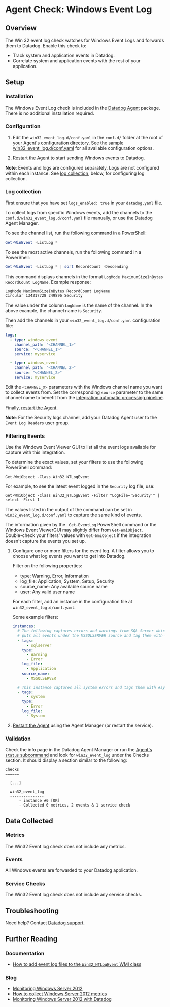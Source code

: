 # Agent Check: Windows Event Log

## Overview

The Win 32 event log check watches for Windows Event Logs and forwards them to Datadog. Enable this check to:

- Track system and application events in Datadog.
- Correlate system and application events with the rest of your application.

## Setup

### Installation

The Windows Event Log check is included in the [Datadog Agent][1] package. There is no additional installation required.

### Configuration

1. Edit the `win32_event_log.d/conf.yaml` in the `conf.d/` folder at the root of your [Agent's configuration directory][2]. See the [sample win32_event_log.d/conf.yaml][3] for all available configuration options.

2. [Restart the Agent][4] to start sending Windows events to Datadog.

**Note**: Events and logs are configured separately. Logs are not configured within each instance. See [log collection](#log-collection), below, for configuring log collection.

### Log collection

First ensure that you have set `logs_enabled: true` in your `datadog.yaml` file.

To collect logs from specific Windows events, add the channels to the `conf.d/win32_event_log.d/conf.yaml` file manually, or use the Datadog Agent Manager.

To see the channel list, run the following command in a PowerShell:

```powershell
Get-WinEvent -ListLog *
```

To see the most active channels, run the following command in a PowerShell:

```powershell
Get-WinEvent -ListLog * | sort RecordCount -Descending
```

This command displays channels in the format `LogMode MaximumSizeInBytes RecordCount LogName`. Example response:

```text
LogMode MaximumSizeInBytes RecordCount LogName
Circular 134217728 249896 Security
```

The value under the column `LogName` is the name of the channel. In the above example, the channel name is `Security`.

Then add the channels in your `win32_event_log.d/conf.yaml` configuration file:

```yaml
logs:
  - type: windows_event
    channel_path: "<CHANNEL_1>"
    source: "<CHANNEL_1>"
    service: myservice

  - type: windows_event
    channel_path: "<CHANNEL_2>"
    source: "<CHANNEL_2>"
    service: myservice
```

Edit the `<CHANNEL_X>` parameters with the Windows channel name you want to collect events from.
Set the corresponding `source` parameter to the same channel name to benefit from the [integration automatic processing pipeline][5].

Finally, [restart the Agent][4].

**Note**: For the Security logs channel, add your Datadog Agent user to the `Event Log Readers` user group.

### Filtering Events

Use the Windows Event Viewer GUI to list all the event logs available for capture with this integration.

To determine the exact values, set your filters to use the following PowerShell command:

```text
Get-WmiObject -Class Win32_NTLogEvent
```

For example, to see the latest event logged in the `Security` log file, use:

```text
Get-WmiObject -Class Win32_NTLogEvent -Filter "LogFile='Security'" | select -First 1
```

The values listed in the output of the command can be set in `win32_event_log.d/conf.yaml` to capture the same kind of events.

<div class="alert alert-info">
The information given by the  <code> Get-EventLog</code> PowerShell command or the Windows Event ViewerGUI may slightly differ from <code>Get-WmiObject</code>.<br>
Double-check your filters' values with <code>Get-WmiObject</code> if the integration doesn't capture the events you set up.
</div>

1. Configure one or more filters for the event log. A filter allows you to choose what log events you want to get into Datadog.

    Filter on the following properties:

      - type: Warning, Error, Information
      - log_file: Application, System, Setup, Security
      - source_name: Any available source name
      - user: Any valid user name

    For each filter, add an instance in the configuration file at `win32_event_log.d/conf.yaml`.

    Some example filters:

   ```yaml
   instances:
     # The following captures errors and warnings from SQL Server which
     # puts all events under the MSSQLSERVER source and tag them with #sqlserver.
     - tags:
         - sqlserver
       type:
         - Warning
         - Error
       log_file:
         - Application
       source_name:
         - MSSQLSERVER

     # This instance captures all system errors and tags them with #system.
     - tags:
         - system
       type:
         - Error
       log_file:
         - System
   ```

2. [Restart the Agent][4] using the Agent Manager (or restart the service).

### Validation

Check the info page in the Datadog Agent Manager or run the [Agent's `status` subcommand][6] and look for `win32_event_log` under the Checks section. It should display a section similar to the following:

```shell
Checks
======

  [...]

  win32_event_log
  ---------------
      - instance #0 [OK]
      - Collected 0 metrics, 2 events & 1 service check
```

## Data Collected

### Metrics

The Win32 Event log check does not include any metrics.

### Events

All Windows events are forwarded to your Datadog application.

### Service Checks

The Win32 Event log check does not include any service checks.

## Troubleshooting

Need help? Contact [Datadog support][7].

## Further Reading

### Documentation

- [How to add event log files to the `Win32_NTLogEvent` WMI class][8]

### Blog

- [Monitoring Windows Server 2012][9]
- [How to collect Windows Server 2012 metrics][10]
- [Monitoring Windows Server 2012 with Datadog][11]

[1]: https://app.datadoghq.com/account/settings#agent/windows
[2]: https://docs.datadoghq.com/agent/guide/agent-configuration-files/#agent-configuration-directory
[3]: https://github.com/DataDog/integrations-core/blob/master/win32_event_log/datadog_checks/win32_event_log/data/conf.yaml.example
[4]: https://docs.datadoghq.com/agent/guide/agent-commands/#start-stop-and-restart-the-agent
[5]: https://docs.datadoghq.com/logs/processing/pipelines/#integration-pipelines
[6]: https://docs.datadoghq.com/agent/guide/agent-commands/#agent-status-and-information
[7]: https://docs.datadoghq.com/help/
[8]: https://docs.datadoghq.com/integrations/faq/how-to-add-event-log-files-to-the-win32-ntlogevent-wmi-class/
[9]: https://www.datadoghq.com/blog/monitoring-windows-server-2012
[10]: https://www.datadoghq.com/blog/collect-windows-server-2012-metrics
[11]: https://www.datadoghq.com/blog/windows-server-monitoring
